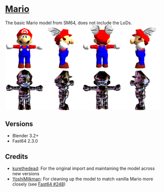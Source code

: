 # [Mario](mario.blend)
The basic Mario model from SM64, does not include the LoDs.
![Mario sheet](sheet.png)
![Metal Mario sheet](sheet_metal.png)

## Versions
- Blender 3.2+
- Fast64 2.3.0

## Credits
- [kurethedead](https://github.com/kurethedead): For the original import and maintaining the model across new versions
- [YoshiMilkman](https://github.com/YoshiMilkman): For cleaning up the model to match vanilla Mario more closely (see [Fast64 #248](https://github.com/Fast-64/fast64/pull/248))